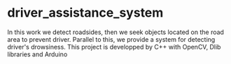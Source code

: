 # driver_assistance_system
In this work we detect roadsides, then we seek objects located on the road area to prevent driver.  Parallel to this, we provide a system for detecting driver's drowsiness.
This project is developped by C++ with OpenCV, Dlib libraries and Arduino
